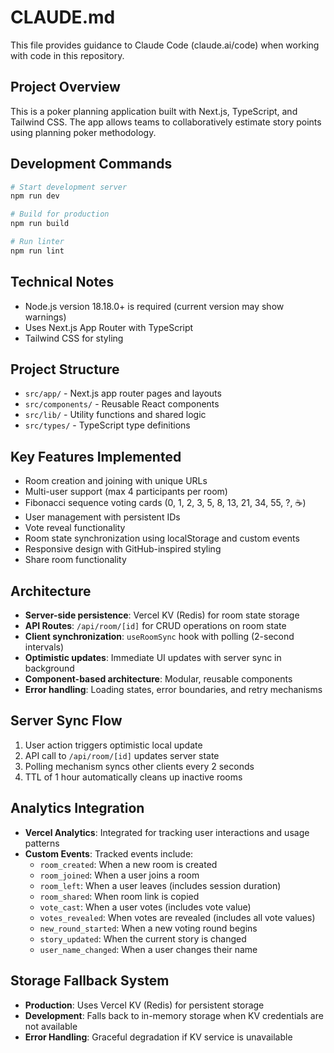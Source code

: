 # CLAUDE.md

This file provides guidance to Claude Code (claude.ai/code) when working with code in this repository.

## Project Overview

This is a poker planning application built with Next.js, TypeScript, and Tailwind CSS. The app allows teams to collaboratively estimate story points using planning poker methodology.

## Development Commands

```bash
# Start development server
npm run dev

# Build for production
npm run build

# Run linter
npm run lint
```

## Technical Notes

- Node.js version 18.18.0+ is required (current version may show warnings)
- Uses Next.js App Router with TypeScript
- Tailwind CSS for styling

## Project Structure

- `src/app/` - Next.js app router pages and layouts
- `src/components/` - Reusable React components
- `src/lib/` - Utility functions and shared logic
- `src/types/` - TypeScript type definitions

## Key Features Implemented

- Room creation and joining with unique URLs
- Multi-user support (max 4 participants per room)
- Fibonacci sequence voting cards (0, 1, 2, 3, 5, 8, 13, 21, 34, 55, ?, ☕)
- User management with persistent IDs
- Vote reveal functionality
- Room state synchronization using localStorage and custom events
- Responsive design with GitHub-inspired styling
- Share room functionality

## Architecture

- **Server-side persistence**: Vercel KV (Redis) for room state storage
- **API Routes**: `/api/room/[id]` for CRUD operations on room state
- **Client synchronization**: `useRoomSync` hook with polling (2-second intervals)
- **Optimistic updates**: Immediate UI updates with server sync in background
- **Component-based architecture**: Modular, reusable components
- **Error handling**: Loading states, error boundaries, and retry mechanisms

## Server Sync Flow

1. User action triggers optimistic local update
2. API call to `/api/room/[id]` updates server state
3. Polling mechanism syncs other clients every 2 seconds
4. TTL of 1 hour automatically cleans up inactive rooms

## Analytics Integration

- **Vercel Analytics**: Integrated for tracking user interactions and usage patterns
- **Custom Events**: Tracked events include:
  - `room_created`: When a new room is created
  - `room_joined`: When a user joins a room
  - `room_left`: When a user leaves (includes session duration)
  - `room_shared`: When room link is copied
  - `vote_cast`: When a user votes (includes vote value)
  - `votes_revealed`: When votes are revealed (includes all vote values)
  - `new_round_started`: When a new voting round begins
  - `story_updated`: When the current story is changed
  - `user_name_changed`: When a user changes their name

## Storage Fallback System

- **Production**: Uses Vercel KV (Redis) for persistent storage
- **Development**: Falls back to in-memory storage when KV credentials are not available
- **Error Handling**: Graceful degradation if KV service is unavailable
